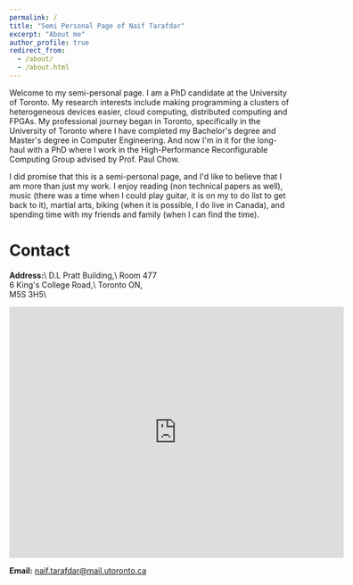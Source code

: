 ```yaml
---
permalink: /
title: "Semi Personal Page of Naif Tarafdar"
excerpt: "About me"
author_profile: true
redirect_from: 
  - /about/
  - /about.html
---
```


Welcome to my semi-personal page. I am a PhD candidate at the University of Toronto. My research interests include making programming a clusters of heterogeneous devices easier, cloud computing, distributed computing and FPGAs.
My professional journey began in Toronto, specifically in the University of Toronto where I have completed my Bachelor's degree and Master's degree in Computer Engineering. And now I'm in it for the long-haul with a PhD where I work in the High-Performance Reconfigurable Computing Group advised by Prof. Paul Chow.

<!--
My main project is Galapagos which looks at creating a scalable platform for heterogeneous computing, particularly FPGAs, within a data center.
Within the last decade we have seen a trend in the integration of heterogeneous compute devices in the data center. 
However in order to harness the power of these devices at scale we need to look at ways to make them accessible.
I approach the accessibility problem of these devices at scale through the formation of an abstraction stack.
This is a layer cake of abstraction layers for hardware development in the cloud. Having to interface with a single hardware device is painful, what if you wanted to do that on the order of thousands? 
This project explores a multi-layer abstraction, starting with connecting FPGAs and CPUs to a common network backplane, abstracting away a single FPGA, forming a middleware for multiple FPGAs and programming layers and application layers on top of this. We provide a modular multilayer abstraction to give users the flexibility to choose which level of abstraction is appropriate for them. 
-->
I did promise that this is a semi-personal page, and I'd like to believe that I am more than just my work. I enjoy reading (non technical papers as well), music (there was a time when I could play guitar, it is on my to do list to get back to it), martial arts, biking (when it is possible, I do live in Canada), and spending time with my friends and family (when I can find the time).


Contact
======

**Address:**\ 
D.L Pratt Building,\ 
Room 477\
6 King's College Road,\ 
Toronto ON,\
M5S 3H5\


<iframe src="https://www.google.com/maps/embed?pb=!1m18!1m12!1m3!1d11545.799156513565!2d-79.39474683982425!3d43.65961452167306!2m3!1f0!2f0!3f0!3m2!1i1024!2i768!4f13.1!3m3!1m2!1s0x882b34c77c18da65%3A0xeaddd9d8982c89fd!2sD.L.+Pratt+Building%2C+Toronto%2C+ON+M5S+3H5!5e0!3m2!1sen!2sca!4v1550542566070" width="600" height="450" frameborder="0" style="border:0" allowfullscreen></iframe>

**Email:** naif.tarafdar@mail.utoronto.ca




